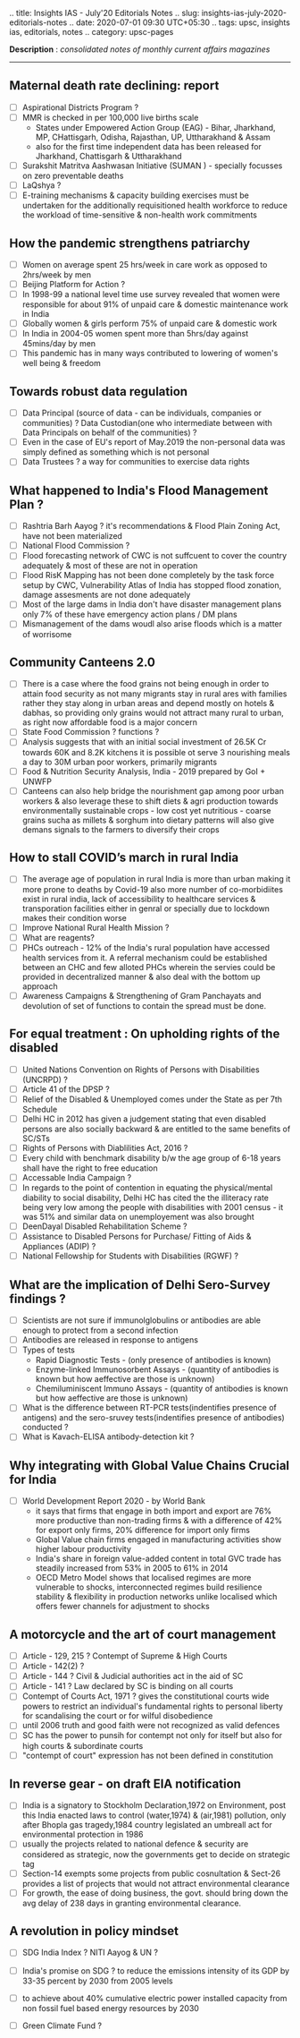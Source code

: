 .. title: Insights IAS - July'20 Editorials Notes
.. slug: insights-ias-july-2020-editorials-notes
.. date: 2020-07-01 09:30 UTC+05:30
.. tags: upsc, insights ias, editorials, notes
.. category: upsc-pages

**Description** : *consolidated notes of monthly current affairs magazines*

***
<!-- TEASER_END -->

## Maternal death rate declining: report
- [ ] Aspirational Districts Program ?
- [ ] MMR is checked in per 100,000 live births scale
  -  States under Empowered Action Group (EAG) - Bihar, Jharkhand, MP, CHattisgarh, Odisha, Rajasthan, UP, Uttharakhand & Assam
  - also for the first time independent data has been released for Jharkhand, Chattisgarh & Uttharakhand
- [ ] Surakshit Matritva Aashwasan Initiative (SUMAN ) - specially focusses on zero preventable deaths
- [ ] LaQshya ? 
- [ ] E-training mechanisms & capacity building exercises must be undertaken for the additionally requisitioned health workforce to reduce the workload of time-sensitive & non-health work commitments

## How the pandemic strengthens patriarchy
- [ ] Women on average spent 25 hrs/week in care work as opposed to 2hrs/week by men
- [ ] Beijing Platform for Action ? 
- [ ] In 1998-99 a national level time use survey revealed that women were responsible for about 91% of unpaid care & domestic maintenance work in India
- [ ] Globally women & girls perform 75% of unpaid care & domestic work
- [ ] In India in 2004-05 women spent more than 5hrs/day against 45mins/day  by men
- [ ] This pandemic has in many ways contributed to lowering of women's well being & freedom

## Towards robust data regulation
- [ ] Data Principal (source of data - can be individuals, companies or communities) ? Data Custodian(one who intermediate between with Data Principals on behalf of the communities) ? 
- [ ] Even in the case of EU's report of May.2019 the non-personal data was simply defined as something which is not personal
- [ ] Data Trustees ? a way for communities to exercise data rights 

## What happened to India's Flood Management Plan ?
- [ ] Rashtria Barh Aayog ? it's recommendations & Flood Plain Zoning Act, have not been materialized 
- [ ] National Flood Commission ? 
- [ ] Flood forecasting network of CWC is not suffcuent to cover the country adequately & most of these are not in operation
- [ ] Flood RisK Mapping has not been done completely by the task force setup by CWC, Vulnerability Atlas of India has stopped flood zonation, damage assesments are not done adequately
- [ ] Most of the large dams in India don't have disaster management plans only 7% of these have emergency action plans / DM plans
- [ ] Mismanagement of the dams woudl also arise floods which is a matter of worrisome

## Community Canteens 2.0
- [ ] There is a case where the food grains not being enough in order to attain food security as not many migrants stay in rural ares with families rather they stay along in urban areas and depend mostly on hotels & dabhas, so providing only grains would not attract many rural to urban, as right now affordable food is a major concern
- [ ] State Food Commission ? functions ? 
- [ ] Analysis suggests that with an initial social investment of 26.5K Cr towards 60K and 8.2K kitchens it is possible ot serve 3 nourishing meals a day to 30M urban poor workers, primarily migrants
- [ ] Food & Nutrition Security Analysis, India - 2019 prepared by GoI + UNWFP
- [ ] Canteens can also help bridge the nourishment gap among poor urban workers & also leverage these to shift diets & agri production towards environmentally sustainable crops - low cost yet nutritious - coarse grains sucha as millets & sorghum into dietary patterns will also give demans signals to the farmers to diversify their crops

## How to stall COVID’s march in rural India
- [ ] The average age of population in rural India is more than urban making it more prone to deaths by Covid-19 also more number of co-morbidiites exist in rural india, lack of accessibility to healthcare services & transporation facilities either in genral or specially due to lockdown makes their condition worse
- [ ] Improve National Rural Health Mission ? 
- [ ] What are reagents? 
- [ ] PHCs outreach - 12% of the India's rural population have accessed health services from it.  A referral mechanism could be established between an CHC and few alloted PHCs wherein the servies could be provided in decentralized manner & also deal with the bottom up approach 
- [ ] Awareness Campaigns & Strengthening of Gram Panchayats and devolution of set of functions to contain the spread must be done.

## For equal treatment : On upholding rights of the disabled
- [ ] United Nations Convention on Rights of Persons with Disabilities (UNCRPD) ?
- [ ] Article 41 of the DPSP ?
- [ ] Relief of the Disabled & Unemployed comes under the State as per 7th Schedule 
- [ ] Delhi HC in 2012 has given a judgement stating that even disabled persons are also socially backward & are entitled to the same benefits of SC/STs
- [ ] Rights of Persons with Diablilities Act, 2016 ?
- [ ] Every child with benchmark disability b/w the age group of 6-18 years shall have the right to free education
- [ ] Accessable India Campaign ?
- [ ] In regards to the point of contention in equating the physical/mental diability to social disability, Delhi HC has cited the the illiteracy rate being very low among the people with disabilities with 2001 census - it was 51% and similar data on unemployement was also brought
- [ ] DeenDayal Disabled Rehabilitation Scheme ? 
- [ ] Assistance to Disabled Persons for Purchase/ Fitting of Aids & Appliances (ADIP)  ? 
- [ ] National Fellowship for Students with Disabilities (RGWF) ? 

## What are the implication of Delhi Sero-Survey findings ? 
- [ ] Scientists are not sure if immunolglobulins or antibodies are able enough to protect from a second infection 
- [ ] Antibodies are released in response to antigens 
- [ ] Types of tests 
  - Rapid Diagnostic Tests - (only presence of antibodies is known)
  - Enzyme-linked Immunosorbent Assays - (quantity of antibodies is known but how aeffective are those is unknown)
  - Chemiluminiscent Immuno Assays - (quantity of antibodies is known but how aeffective are those is unknown)
- [ ] What is the difference between RT-PCR tests(indentifies presence of antigens) and the sero-sruvey tests(indentifies presence of antibodies) conducted ? 
- [ ] What is Kavach-ELISA antibody-detection kit ?

## Why integrating with Global Value Chains Crucial for India
- [ ] World Development  Report 2020 - by World Bank
  - it says that firms that engage in both import and export are 76% more productive than non-trading firms & with a difference of 42% for export only firms, 20% difference for import only firms
  - Global Value chain firms engaged in manufacturing activities show higher labour productivity
  - India's share in foreign value-added content in total GVC trade has steadily increased from 53% in 2005 to 61% in 2014
  - OECD Metro Model shows that localised regimes are more vulnerable to shocks, interconnected regimes build resilience stability & flexibility in production networks unlike localised which offers fewer channels for adjustment to shocks

  

## A motorcycle and the art of court management 
- [ ] Article - 129, 215 ? Contempt of Supreme & High Courts 
- [ ] Article - 142(2) ? 
- [ ] Article - 144 ? Civil & Judicial authorities act in the aid of SC
- [ ] Article - 141 ? Law declared by SC is binding on all courts
- [ ] Contempt of Courts Act, 1971 ? gives the constitutional courts wide powers to restrict an individual's fundamental rights to personal liberty for scandalising the court or for wilful disobedience
- [ ] until 2006 truth and good faith were not recognized as valid defences
- [ ] SC has the power to punsih for contempt not only for itself but also  for high courts & subordinate courts
- [ ] "contempt of court" expression has not been defined in constitution

## In reverse gear - on draft EIA notification
- [ ] India is a signatory to Stockholm Declaration,1972 on Environment, post this India enacted laws to control (water,1974) & (air,1981) pollution, only after Bhopla gas tragedy,1984 country legislated an umbreall act for environmental protection in 1986
- [ ] usually the projects related to national defence & security are considered as strategic, now the governments get to decide on strategic tag
- [ ] Section-14 exempts some projects from public cosnultation & Sect-26 provides a list of projects that would not attract environmental clearance 
- [ ] For growth, the ease of doing business, the govt. should bring down the avg delay of 238 days in granting environmental clearance.

## A revolution in policy mindset 
- [ ] SDG India Index ? NITI Aayog & UN ? 
- [ ] India's promise on SDG ? to reduce the emissions intensity of its GDP by 33-35 percent by 2030 from 2005 levels
- [ ] to achieve about 40% cumulative electric power installed capacity from non fossil fuel based energy resources by 2030
- [ ] Green Climate Fund ?

